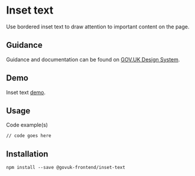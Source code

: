 # Inset text

Use bordered inset text to draw attention to important content on the page.

## Guidance

Guidance and documentation can be found on [GOV.UK Design System](linkgoeshere).

## Demo

Inset text [demo](linkgoeshere).

## Usage

Code example(s)

```
// code goes here
```


## Installation

```
npm install --save @govuk-frontend/inset-text
```

